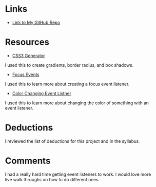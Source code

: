 # Links
* [Link to My GitHub Repo](https://github.com/cjohnson1088/hw_listeners_johnson_caitlin.git)

# Resources
* [CSS3 Generator](http://css3generator.com)

I used this to create gradients, border radius, and box shadows.

* [Focus Events](https://www.w3schools.com/jsref/event_onfocus.asp)

I used this to learn more about creating a focus event listener.

* [Color Changing Event Listner](https://www.w3schools.com/jsref/tryit.asp?filename=tryjsref_document_addeventlistener5)

I used this to learn more about changing the color of something with an event listener.


# Deductions
I reviewed the list of deductions for this project and in the syllabus.

# Comments
I had a really hard time getting event listeners to work. I would love more live walk throughs on how to do different ones.
